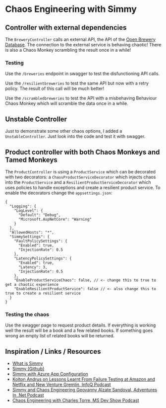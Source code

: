 # Chaos Engineering with Simmy

## Controller with external dependencies

The `BreweryController` calls an external API, the API of the [Open Brewery Database](openbrewerydb.org). The connection to the external service is behaving chaotic! There is also a Chaos Monkey scrambling the result once in a while!

### Testing

Use the `/breweries` endpoint in swagger to test the disfunctioning API calls.

Use the `/resilientbreweries` to test the same API but now with a retry policy. The result of this call will be much better!

Use the `/scrambledbreweries` to test the API with a misbehaving Behaviour Chaos Monkey which will scramble the data once in a while.

## Unstable Controller

Just to demonstrate some other chaos options, I added a `UnstableController`. Just look into the code and test it with swagger.

## Product controller with both Chaos Monkeys and Tamed Monkeys

The `ProductController` is using a `ProductService` which can be decorated with two decorators: a `ChaosProductServiceDecorator` which injects chaos into the `ProductService` and a `ResilientProductServiceDecorator` which uses policies to handle exceptions and create a resilient product service. To enable the decorators change the `appsettings.json`:

```
{
  "Logging": {
    "LogLevel": {
      "Default": "Debug",
      "Microsoft.AspNetCore": "Warning"
    }
  },
  "AllowedHosts": "*",
  "SimmySettings": {
    "FaultPolicySettings": {
      "Enabled": true,
      "InjectionRate": 0.5
    },
    "LatencyPolicySettings": {
      "Enabled": true,
      "Latency": 3,
      "InjectionRate": 0.5
    },
    "EnableProductServiceChaos": false, // <- change this to true to get a chaotic experience
    "EnableResilientProductService": false // <- also change this to true to create a resilient service 
  }
}
```

### Testing the chaos

Use the swagger page to request product details. If everything is working well the result will be a book and a few related books. If something goes wrong an empty list of related books will be returned.



## Inspiration / Links / Resources


* [What is Simmy](http://www.thepollyproject.org/2019/06/27/simmy-the-monkey-for-making-chaos/)
* [Simmy (Github)](https://github.com/Polly-Contrib/Simmy)
* [Simmy with Azure App Configuration](http://elvanydev.com/simmy-with-azure-app-configuration/)
* [Kolton Andrus on Lessons Learnt From Failure Testing at Amazon and Netflix and New Venture Gremlin, InfoQ Podcast](https://www.infoq.com/podcasts/failure-as-a-service/)
* [Simmy and Chaos Engineering Geovanny Alzate Sandoval, Adventures In .Net Podcast](https://adventuresindotnet.com/13)
* [Chaos Engineering with Charles Torre, MS Dev Show Podcast](https://msdevshow.com/2016/11/chaos-engineering-with-charles-torre/)
